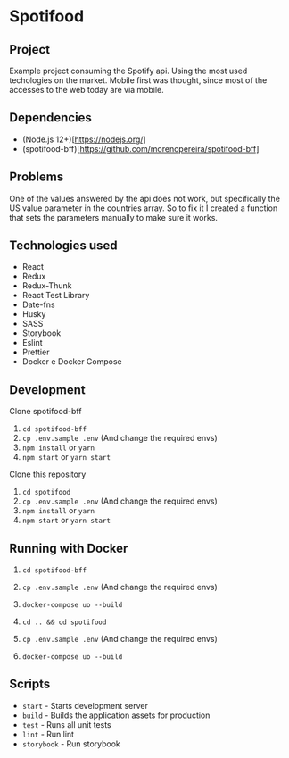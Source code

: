 # Spotifood

## Project

Example project consuming the Spotify api. Using the most used techologies on the market. Mobile first was thought, since most of the accesses to the web today are via mobile.

## Dependencies

- (Node.js 12+)[https://nodejs.org/]
- (spotifood-bff)[https://github.com/morenopereira/spotifood-bff]

## Problems

One of the values answered by the api does not work, but specifically the US value parameter in the countries array. So to fix it I created a function that sets the parameters manually to make sure it works.

## Technologies used

- React
- Redux
- Redux-Thunk
- React Test Library
- Date-fns
- Husky
- SASS
- Storybook
- Eslint
- Prettier
- Docker e Docker Compose

## Development

Clone spotifood-bff

1. `cd spotifood-bff`
2. `cp .env.sample .env` (And change the required envs)
3. `npm install` or `yarn`
4. `npm start` or `yarn start`

Clone this repository

1. `cd spotifood`
2. `cp .env.sample .env` (And change the required envs)
3. `npm install` or `yarn`
4. `npm start` or `yarn start`

## Running with Docker

1. `cd spotifood-bff`
2. `cp .env.sample .env` (And change the required envs)
3. `docker-compose uo --build`

4. `cd .. && cd spotifood`
5. `cp .env.sample .env` (And change the required envs)
6. `docker-compose uo --build`

## Scripts

- `start` - Starts development server
- `build` - Builds the application assets for production
- `test` - Runs all unit tests
- `lint` - Run lint
- `storybook` - Run storybook
